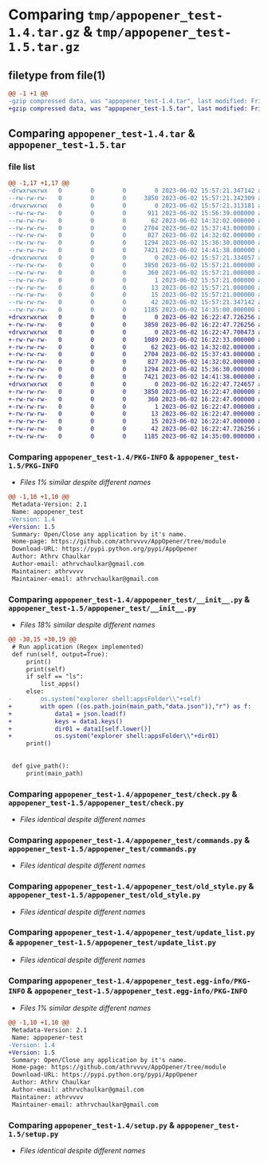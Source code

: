 # Comparing `tmp/appopener_test-1.4.tar.gz` & `tmp/appopener_test-1.5.tar.gz`

## filetype from file(1)

```diff
@@ -1 +1 @@
-gzip compressed data, was "appopener_test-1.4.tar", last modified: Fri Jun  2 15:57:21 2023, max compression
+gzip compressed data, was "appopener_test-1.5.tar", last modified: Fri Jun  2 16:22:47 2023, max compression
```

## Comparing `appopener_test-1.4.tar` & `appopener_test-1.5.tar`

### file list

```diff
@@ -1,17 +1,17 @@
-drwxrwxrwx   0        0        0        0 2023-06-02 15:57:21.347142 appopener_test-1.4/
--rw-rw-rw-   0        0        0     3850 2023-06-02 15:57:21.342309 appopener_test-1.4/PKG-INFO
-drwxrwxrwx   0        0        0        0 2023-06-02 15:57:21.313181 appopener_test-1.4/appopener_test/
--rw-rw-rw-   0        0        0      911 2023-06-02 15:56:39.000000 appopener_test-1.4/appopener_test/__init__.py
--rw-rw-rw-   0        0        0       62 2023-06-02 14:32:02.000000 appopener_test-1.4/appopener_test/__main__.py
--rw-rw-rw-   0        0        0     2704 2023-06-02 15:37:43.000000 appopener_test-1.4/appopener_test/check.py
--rw-rw-rw-   0        0        0      827 2023-06-02 14:32:02.000000 appopener_test-1.4/appopener_test/commands.py
--rw-rw-rw-   0        0        0     1294 2023-06-02 15:36:30.000000 appopener_test-1.4/appopener_test/old_style.py
--rw-rw-rw-   0        0        0     7421 2023-06-02 14:41:38.000000 appopener_test-1.4/appopener_test/update_list.py
-drwxrwxrwx   0        0        0        0 2023-06-02 15:57:21.334057 appopener_test-1.4/appopener_test.egg-info/
--rw-rw-rw-   0        0        0     3850 2023-06-02 15:57:21.000000 appopener_test-1.4/appopener_test.egg-info/PKG-INFO
--rw-rw-rw-   0        0        0      360 2023-06-02 15:57:21.000000 appopener_test-1.4/appopener_test.egg-info/SOURCES.txt
--rw-rw-rw-   0        0        0        1 2023-06-02 15:57:21.000000 appopener_test-1.4/appopener_test.egg-info/dependency_links.txt
--rw-rw-rw-   0        0        0       13 2023-06-02 15:57:21.000000 appopener_test-1.4/appopener_test.egg-info/requires.txt
--rw-rw-rw-   0        0        0       15 2023-06-02 15:57:21.000000 appopener_test-1.4/appopener_test.egg-info/top_level.txt
--rw-rw-rw-   0        0        0       42 2023-06-02 15:57:21.347142 appopener_test-1.4/setup.cfg
--rw-rw-rw-   0        0        0     1185 2023-06-02 14:35:00.000000 appopener_test-1.4/setup.py
+drwxrwxrwx   0        0        0        0 2023-06-02 16:22:47.726256 appopener_test-1.5/
+-rw-rw-rw-   0        0        0     3850 2023-06-02 16:22:47.726256 appopener_test-1.5/PKG-INFO
+drwxrwxrwx   0        0        0        0 2023-06-02 16:22:47.700473 appopener_test-1.5/appopener_test/
+-rw-rw-rw-   0        0        0     1089 2023-06-02 16:22:33.000000 appopener_test-1.5/appopener_test/__init__.py
+-rw-rw-rw-   0        0        0       62 2023-06-02 14:32:02.000000 appopener_test-1.5/appopener_test/__main__.py
+-rw-rw-rw-   0        0        0     2704 2023-06-02 15:37:43.000000 appopener_test-1.5/appopener_test/check.py
+-rw-rw-rw-   0        0        0      827 2023-06-02 14:32:02.000000 appopener_test-1.5/appopener_test/commands.py
+-rw-rw-rw-   0        0        0     1294 2023-06-02 15:36:30.000000 appopener_test-1.5/appopener_test/old_style.py
+-rw-rw-rw-   0        0        0     7421 2023-06-02 14:41:38.000000 appopener_test-1.5/appopener_test/update_list.py
+drwxrwxrwx   0        0        0        0 2023-06-02 16:22:47.724657 appopener_test-1.5/appopener_test.egg-info/
+-rw-rw-rw-   0        0        0     3850 2023-06-02 16:22:47.000000 appopener_test-1.5/appopener_test.egg-info/PKG-INFO
+-rw-rw-rw-   0        0        0      360 2023-06-02 16:22:47.000000 appopener_test-1.5/appopener_test.egg-info/SOURCES.txt
+-rw-rw-rw-   0        0        0        1 2023-06-02 16:22:47.000000 appopener_test-1.5/appopener_test.egg-info/dependency_links.txt
+-rw-rw-rw-   0        0        0       13 2023-06-02 16:22:47.000000 appopener_test-1.5/appopener_test.egg-info/requires.txt
+-rw-rw-rw-   0        0        0       15 2023-06-02 16:22:47.000000 appopener_test-1.5/appopener_test.egg-info/top_level.txt
+-rw-rw-rw-   0        0        0       42 2023-06-02 16:22:47.726256 appopener_test-1.5/setup.cfg
+-rw-rw-rw-   0        0        0     1185 2023-06-02 14:35:00.000000 appopener_test-1.5/setup.py
```

### Comparing `appopener_test-1.4/PKG-INFO` & `appopener_test-1.5/PKG-INFO`

 * *Files 1% similar despite different names*

```diff
@@ -1,10 +1,10 @@
 Metadata-Version: 2.1
 Name: appopener_test
-Version: 1.4
+Version: 1.5
 Summary: Open/Close any application by it's name.
 Home-page: https://github.com/athrvvvv/AppOpener/tree/module
 Download-URL: https://pypi.python.org/pypi/AppOpener
 Author: Athrv Chaulkar
 Author-email: athrvchaulkar@gmail.com
 Maintainer: athrvvvv
 Maintainer-email: athrvchaulkar@gmail.com
```

### Comparing `appopener_test-1.4/appopener_test/__init__.py` & `appopener_test-1.5/appopener_test/__init__.py`

 * *Files 18% similar despite different names*

```diff
@@ -30,15 +30,19 @@
 # Run application (Regex implemented)
 def run(self, output=True):
     print()
     print(self)
     if self == "ls":
         list_apps()
     else:
-        os.system("explorer shell:appsFolder\\"+self)
+        with open ((os.path.join(main_path,"data.json")),"r") as f:
+            data1 = json.load(f)
+            keys = data1.keys()
+            dir01 = data1[self.lower()]
+            os.system("explorer shell:appsFolder\\"+dir01)
     print()
 
 
 def give_path():
     print(main_path)
```

### Comparing `appopener_test-1.4/appopener_test/check.py` & `appopener_test-1.5/appopener_test/check.py`

 * *Files identical despite different names*

### Comparing `appopener_test-1.4/appopener_test/commands.py` & `appopener_test-1.5/appopener_test/commands.py`

 * *Files identical despite different names*

### Comparing `appopener_test-1.4/appopener_test/old_style.py` & `appopener_test-1.5/appopener_test/old_style.py`

 * *Files identical despite different names*

### Comparing `appopener_test-1.4/appopener_test/update_list.py` & `appopener_test-1.5/appopener_test/update_list.py`

 * *Files identical despite different names*

### Comparing `appopener_test-1.4/appopener_test.egg-info/PKG-INFO` & `appopener_test-1.5/appopener_test.egg-info/PKG-INFO`

 * *Files 1% similar despite different names*

```diff
@@ -1,10 +1,10 @@
 Metadata-Version: 2.1
 Name: appopener-test
-Version: 1.4
+Version: 1.5
 Summary: Open/Close any application by it's name.
 Home-page: https://github.com/athrvvvv/AppOpener/tree/module
 Download-URL: https://pypi.python.org/pypi/AppOpener
 Author: Athrv Chaulkar
 Author-email: athrvchaulkar@gmail.com
 Maintainer: athrvvvv
 Maintainer-email: athrvchaulkar@gmail.com
```

### Comparing `appopener_test-1.4/setup.py` & `appopener_test-1.5/setup.py`

 * *Files identical despite different names*


